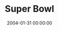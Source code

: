 ---
layout: series
series: "Super Bowl"
permalink: "/super-bowl/"
title: "Super Bowl"
date: 2004-01-31 00:00:00
endDate: 2004-02-01 00:00:00
description: "Super Bowl Sunday 2004"
src: "http://s3.amazonaws.com/crossroads-media/images/legacy/content/bigscreen.super04.jpg"
---